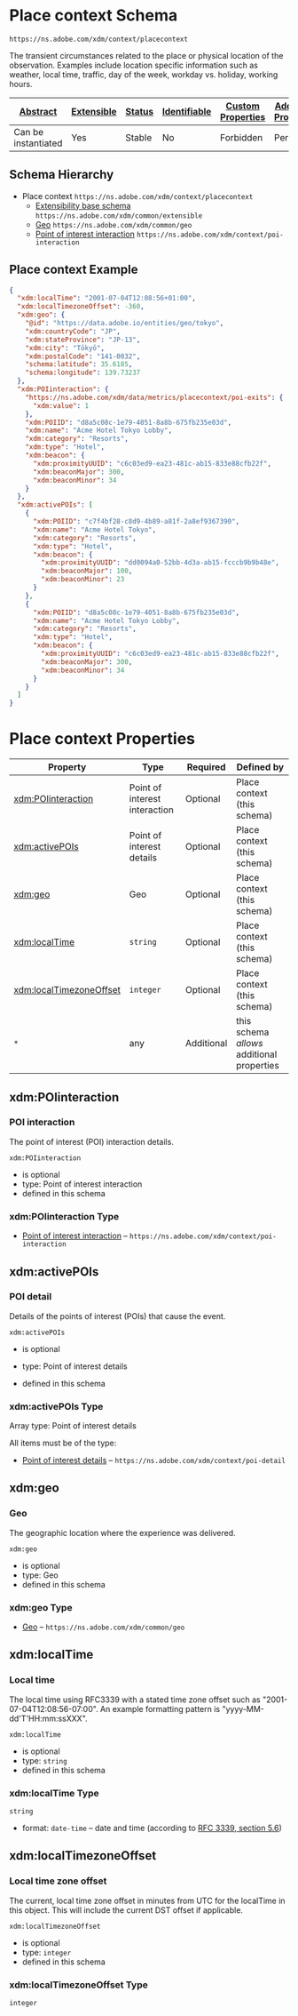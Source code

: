 
# Place context Schema

```
https://ns.adobe.com/xdm/context/placecontext
```

The transient circumstances related to the place or physical location of the observation. 
Examples include location specific information such as weather, local time, traffic, day of the week, workday vs. holiday, working hours.


| [Abstract](../../abstract.md) | [Extensible](../../extensions.md) | [Status](../../status.md) | [Identifiable](../../id.md) | [Custom Properties](../../extensions.md) | [Additional Properties](../../extensions.md) | Defined In |
|-------------------------------|-----------------------------------|---------------------------|-----------------------------|------------------------------------------|----------------------------------------------|------------|
| Can be instantiated | Yes | Stable | No | Forbidden | Permitted | [datatypes/placecontext.schema.json](datatypes/placecontext.schema.json) |
## Schema Hierarchy

* Place context `https://ns.adobe.com/xdm/context/placecontext`
  * [Extensibility base schema](extensible.schema.md) `https://ns.adobe.com/xdm/common/extensible`
  * [Geo](geo.schema.md) `https://ns.adobe.com/xdm/common/geo`
  * [Point of interest interaction](poi-interaction.schema.md) `https://ns.adobe.com/xdm/context/poi-interaction`


## Place context Example
```json
{
  "xdm:localTime": "2001-07-04T12:08:56+01:00",
  "xdm:localTimezoneOffset": -360,
  "xdm:geo": {
    "@id": "https://data.adobe.io/entities/geo/tokyo",
    "xdm:countryCode": "JP",
    "xdm:stateProvince": "JP-13",
    "xdm:city": "Tōkyō",
    "xdm:postalCode": "141-0032",
    "schema:latitude": 35.6185,
    "schema:longitude": 139.73237
  },
  "xdm:POIinteraction": {
    "https://ns.adobe.com/xdm/data/metrics/placecontext/poi-exits": {
      "xdm:value": 1
    },
    "xdm:POIID": "d8a5c08c-1e79-4051-8a8b-675fb235e03d",
    "xdm:name": "Acme Hotel Tokyo Lobby",
    "xdm:category": "Resorts",
    "xdm:type": "Hotel",
    "xdm:beacon": {
      "xdm:proximityUUID": "c6c03ed9-ea23-481c-ab15-833e88cfb22f",
      "xdm:beaconMajor": 300,
      "xdm:beaconMinor": 34
    }
  },
  "xdm:activePOIs": [
    {
      "xdm:POIID": "c7f4bf28-c8d9-4b89-a81f-2a8ef9367390",
      "xdm:name": "Acme Hotel Tokyo",
      "xdm:category": "Resorts",
      "xdm:type": "Hotel",
      "xdm:beacon": {
        "xdm:proximityUUID": "dd0094a0-52bb-4d3a-ab15-fcccb9b9b48e",
        "xdm:beaconMajor": 100,
        "xdm:beaconMinor": 23
      }
    },
    {
      "xdm:POIID": "d8a5c08c-1e79-4051-8a8b-675fb235e03d",
      "xdm:name": "Acme Hotel Tokyo Lobby",
      "xdm:category": "Resorts",
      "xdm:type": "Hotel",
      "xdm:beacon": {
        "xdm:proximityUUID": "c6c03ed9-ea23-481c-ab15-833e88cfb22f",
        "xdm:beaconMajor": 300,
        "xdm:beaconMinor": 34
      }
    }
  ]
}
```

# Place context Properties

| Property | Type | Required | Defined by |
|----------|------|----------|------------|
| [xdm:POIinteraction](#xdmpoiinteraction) | Point of interest interaction | Optional | Place context (this schema) |
| [xdm:activePOIs](#xdmactivepois) | Point of interest details | Optional | Place context (this schema) |
| [xdm:geo](#xdmgeo) | Geo | Optional | Place context (this schema) |
| [xdm:localTime](#xdmlocaltime) | `string` | Optional | Place context (this schema) |
| [xdm:localTimezoneOffset](#xdmlocaltimezoneoffset) | `integer` | Optional | Place context (this schema) |
| `*` | any | Additional | this schema *allows* additional properties |

## xdm:POIinteraction
### POI interaction

The point of interest (POI) interaction details.

`xdm:POIinteraction`
* is optional
* type: Point of interest interaction
* defined in this schema

### xdm:POIinteraction Type


* [Point of interest interaction](poi-interaction.schema.md) – `https://ns.adobe.com/xdm/context/poi-interaction`





## xdm:activePOIs
### POI detail

Details of the points of interest (POIs) that cause the event.

`xdm:activePOIs`
* is optional
* type: Point of interest details

* defined in this schema

### xdm:activePOIs Type


Array type: Point of interest details

All items must be of the type:
* [Point of interest details](poi-detail.schema.md) – `https://ns.adobe.com/xdm/context/poi-detail`








## xdm:geo
### Geo

The geographic location where the experience was delivered.

`xdm:geo`
* is optional
* type: Geo
* defined in this schema

### xdm:geo Type


* [Geo](geo.schema.md) – `https://ns.adobe.com/xdm/common/geo`





## xdm:localTime
### Local time

The local time using RFC3339 with a stated time zone offset such as "2001-07-04T12:08:56-07:00". An example formatting pattern is "yyyy-MM-dd'T'HH:mm:ssXXX".

`xdm:localTime`
* is optional
* type: `string`
* defined in this schema

### xdm:localTime Type


`string`
* format: `date-time` – date and time (according to [RFC 3339, section 5.6](http://tools.ietf.org/html/rfc3339))






## xdm:localTimezoneOffset
### Local time zone offset

The current, local time zone offset in minutes from UTC for the localTime in this object.  This will include the current DST offset if applicable.

`xdm:localTimezoneOffset`
* is optional
* type: `integer`
* defined in this schema

### xdm:localTimezoneOffset Type


`integer`






